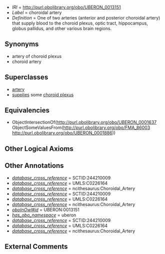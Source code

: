  * *IRI* = http://purl.obolibrary.org/obo/UBERON_0013151
 * *Label* = choroidal artery
 * *Definition* = One of two arteries (anterior and posterior choroidal artery) that supply blood to the choroid plexus, optic tract, hippocampus, globus pallidus, and other various brain regions.

## Synonyms

 * artery of choroid plexus
 * choroid artery

## Superclasses

 * [artery](../../UBERON/37/UBERON_0001637.md)
 * [supplies](../../FMA/03/FMA_86003.md) some [choroid plexus](../../UBERON/86/UBERON_0001886.md)

## Equivalencies

 * ObjectIntersectionOf(<http://purl.obolibrary.org/obo/UBERON_0001637> ObjectSomeValuesFrom(<http://purl.obolibrary.org/obo/FMA_86003> <http://purl.obolibrary.org/obo/UBERON_0001886>))

## Other Logical Axioms


## Other Annotations

 * *[database_cross_reference](../../ef/oboInOwl#hasDbXref.md)* = SCTID:244210009
 * *[database_cross_reference](../../ef/oboInOwl#hasDbXref.md)* = UMLS:C0226164
 * *[database_cross_reference](../../ef/oboInOwl#hasDbXref.md)* = ncithesaurus:Choroidal_Artery
 * *[database_cross_reference](../../ef/oboInOwl#hasDbXref.md)* = SCTID:244210009
 * *[database_cross_reference](../../ef/oboInOwl#hasDbXref.md)* = UMLS:C0226164
 * *[database_cross_reference](../../ef/oboInOwl#hasDbXref.md)* = ncithesaurus:Choroidal_Artery
 * *[oboInOwl#id](../../id/oboInOwl#id.md)* = UBERON:0013151
 * *[has_obo_namespace](../../ce/oboInOwl#hasOBONamespace.md)* = uberon
 * *[database_cross_reference](../../ef/oboInOwl#hasDbXref.md)* = SCTID:244210009
 * *[database_cross_reference](../../ef/oboInOwl#hasDbXref.md)* = UMLS:C0226164
 * *[database_cross_reference](../../ef/oboInOwl#hasDbXref.md)* = ncithesaurus:Choroidal_Artery

## External Comments

